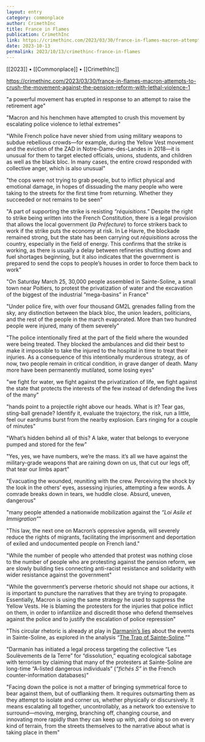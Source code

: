 ```yaml
---
layout: entry
category: commonplace
author: CrimethInc
title: France in Flames
publication: CrimethInc
link: https://crimethinc.com/2023/03/30/france-in-flames-macron-attempts-to-crush-the-movement-against-the-pension-reform-with-lethal-violence-1
date: 2023-10-13
permalink: 2023/10/13/crimethinc-france-in-flames
---
```


[[2023]] • [[Commonplace]] • [[CrimethInc]] 

https://crimethinc.com/2023/03/30/france-in-flames-macron-attempts-to-crush-the-movement-against-the-pension-reform-with-lethal-violence-1

"a powerful movement has erupted in response to an attempt to raise the retirement age"

"Macron and his henchmen have attempted to crush this movement by escalating police violence to lethal extremes"

"While French police have never shied from using military weapons to subdue rebellious crowds—for example, during the Yellow Vest movement and the eviction of the ZAD in Notre-Dame-des-Landes in 2018—it is unusual for them to target elected officials, unions, students, and children as well as the black bloc. In many cases, the entire crowd responded with collective anger, which is also unusual"

"the cops were not trying to grab people, but to inflict physical and emotional damage, in hopes of dissuading the many people who were taking to the streets for the first time from returning. Whether they succeeded or not remains to be seen"

"A part of supporting the strike is resisting *“réquisitions.”* Despite the right to strike being written into the French Constitution, there is a legal provision that allows the local government (*la Préfecture*) to force strikers back to work if the strike puts the economy at risk. In Le Havre, the blockade remained strong, but the state has been carrying out *réquisitions* across the country, especially in the field of energy. This confirms that the strike is working, as there is usually a delay between refineries shutting down and fuel shortages beginning, but it also indicates that the government is prepared to send the cops to people’s houses in order to force them back to work"

"On Saturday March 25, 30,000 people assembled in Sainte-Soline, a small town near Poitiers, to protest the privatization of water and the excavation of the biggest of the industrial “mega-basins” in France"

"Under police fire, with over four thousand GM2L grenades falling from the sky, any distinction between the black bloc, the union leaders, politicians, and the rest of the people in the march evaporated. More than two hundred people were injured, many of them severely"

"The police intentionally fired at the part of the field where the wounded were being treated. They blocked the ambulances and did their best to make it impossible to take the injured to the hospital in time to treat their injuries. As a consequence of this intentionally murderous strategy, as of now, two people remain in critical condition, in grave danger of death. Many more have been permanently mutilated, some losing eyes"

"we fight for water, we fight against the privatization of life, we fight against the state that protects the interests of the few instead of defending the lives of the many"

"hands point to a projectile right above our heads. What is it? Tear gas, sting-ball grenade? Identify it, evaluate the trajectory, the risk, run a little, feel our eardrums burst from the nearby explosion. Ears ringing for a couple of minutes"

"What’s hidden behind all of this? A lake, water that belongs to everyone pumped and stored for the few"

"Yes, yes, we have numbers, we’re the mass. it’s all we have against the military-grade weapons that are raining down on us, that cut our legs off, that tear our limbs apart"

"Evacuating the wounded, reuniting with the crew. Perceiving the shock by the look in the others’ eyes, assessing injuries, attempting a few words. A comrade breaks down in tears, we huddle close. Absurd, uneven, dangerous"

"many people attended a nationwide mobilization against the *“Loi Asile et Immigration”*"

"This law, the next one on Macron’s oppressive agenda, will severely reduce the rights of migrants, facilitating the imprisonment and deportation of exiled and undocumented people on French land."

"While the number of people who attended that protest was nothing close to the number of people who are protesting against the pension reform, we are slowly building ties connecting anti-racist resistance and solidarity with wider resistance against the government"

"While the government’s perverse rhetoric should not shape our actions, it is important to puncture the narratives that they are trying to propagate. Essentially, Macron is using the same strategy he used to suppress the Yellow Vests. He is blaming the protesters for the injuries that police inflict on them, in order to infantilize and discredit those who defend themselves against the police and to justify the escalation of police repression"

"This circular rhetoric is already at play in [Darmanin’s lies](https://twitter.com/CerveauxNon/status/1640458309424803847) about the events in Sainte-Soline, as explored in the analysis “[The Trap of Sainte-Soline](https://illwill.com/sainte-soline).”"

"Darmanin has initiated a legal process targeting the collective “Les Soulèvements de la Terre” for “dissolution,” equating ecological sabotage with terrorism by claiming that many of the protesters at Sainte-Soline are long-time “A-listed dangerous individuals” (*“fichés S”* in the French counter-information databases)"

"Facing down the police is not a matter of bringing symmetrical force to bear against them, but of outflanking them. It requires outsmarting them as they attempt to isolate and corner us, whether physically or discursively. It means escalating all together, uncontrollably, as a network too extensive to surround—moving, merging, branching off, changing course, and innovating more rapidly than they can keep up with, and doing so on every kind of terrain, from the streets themselves to the narrative about what is taking place in them"
